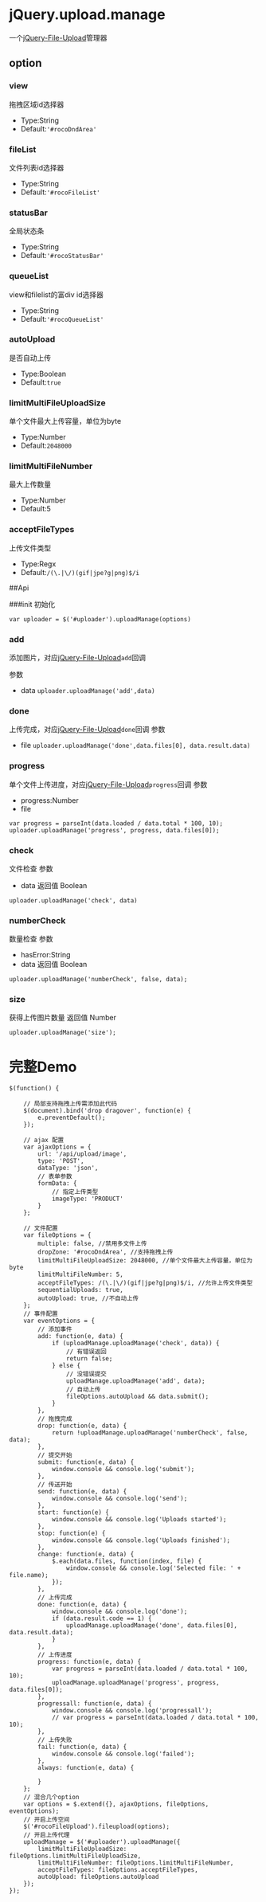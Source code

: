 # jQuery.upload.manage
一个[jQuery-File-Upload](https://github.com/blueimp/jQuery-File-Upload "jQuery-File-Upload")管理器


## option


### view
拖拽区域id选择器

* Type:String
* Default:`'#rocoDndArea'`

### fileList
文件列表id选择器

* Type:String
* Default:`'#rocoFileList'`

### statusBar
全局状态条

* Type:String
* Default:`'#rocoStatusBar'`

### queueList
view和filelist的富div id选择器

* Type:String
* Default:`'#rocoQueueList'`

### autoUpload
是否自动上传

* Type:Boolean
* Default:`true`

### limitMultiFileUploadSize
单个文件最大上传容量，单位为byte

* Type:Number
* Default:`2048000`

### limitMultiFileNumber
最大上传数量

* Type:Number
* Default:5

### acceptFileTypes
上传文件类型

* Type:Regx
* Default:`/(\.|\/)(gif|jpe?g|png)$/i`

##Api

###init
初始化

`var uploader = $('#uploader').uploadManage(options)`


### add
添加图片，对应[jQuery-File-Upload](https://github.com/blueimp/jQuery-File-Upload "jQuery-File-Upload")`add`回调

参数 

* data
`uploader.uploadManage('add',data)`

### done
上传完成，对应[jQuery-File-Upload](https://github.com/blueimp/jQuery-File-Upload "jQuery-File-Upload")`done`回调
参数

* file
`uploader.uploadManage('done',data.files[0], data.result.data)`

### progress
单个文件上传进度，对应[jQuery-File-Upload](https://github.com/blueimp/jQuery-File-Upload "jQuery-File-Upload")`progress`回调
参数

* progress:Number
* file

`var progress = parseInt(data.loaded / data.total * 100, 10);`
`uploader.uploadManage('progress', progress, data.files[0]);`

### check
文件检查
参数

* data
返回值 Boolean

`uploader.uploadManage('check', data)`

### numberCheck

数量检查
参数

* hasError:String
* data
返回值 Boolean

`uploader.uploadManage('numberCheck', false, data);`

### size
获得上传图片数量
返回值 Number

`uploader.uploadManage('size');`


# 完整Demo

```
$(function() {

    // 局部支持拖拽上传需添加此代码
    $(document).bind('drop dragover', function(e) {
        e.preventDefault();
    });

    // ajax 配置
    var ajaxOptions = {
        url: '/api/upload/image',
        type: 'POST',
        dataType: 'json',
        // 表单参数
        formData: {
            // 指定上传类型
            imageType: 'PRODUCT'
        }
    };

    // 文件配置
    var fileOptions = {
        multiple: false, //禁用多文件上传
        dropZone: '#rocoDndArea', //支持拖拽上传
        limitMultiFileUploadSize: 2048000, //单个文件最大上传容量，单位为byte
        limitMultiFileNumber: 5,
        acceptFileTypes: /(\.|\/)(gif|jpe?g|png)$/i, //允许上传文件类型
        sequentialUploads: true,
        autoUpload: true, //不自动上传
    };
    // 事件配置
    var eventOptions = {
        // 添加事件
        add: function(e, data) {
            if (uploadManage.uploadManage('check', data)) {
                // 有错误返回
                return false;
            } else {
                // 没错误提交
                uploadManage.uploadManage('add', data);
                // 自动上传
                fileOptions.autoUpload && data.submit();
            }
        },
        // 拖拽完成
        drop: function(e, data) {
            return !uploadManage.uploadManage('numberCheck', false, data);
        },
        // 提交开始
        submit: function(e, data) {
            window.console && console.log('submit');
        },
        // 传送开始
        send: function(e, data) {
            window.console && console.log('send');
        },
        start: function(e) {
            window.console && console.log('Uploads started');
        },
        stop: function(e) {
            window.console && console.log('Uploads finished');
        },
        change: function(e, data) {
            $.each(data.files, function(index, file) {
                window.console && console.log('Selected file: ' + file.name);
            });
        },
        // 上传完成
        done: function(e, data) {
            window.console && console.log('done');
            if (data.result.code == 1) {
                uploadManage.uploadManage('done', data.files[0], data.result.data);
            }
        },
        // 上传进度
        progress: function(e, data) {
            var progress = parseInt(data.loaded / data.total * 100, 10);
            uploadManage.uploadManage('progress', progress, data.files[0]);
        },
        progressall: function(e, data) {
            window.console && console.log('progressall');
            // var progress = parseInt(data.loaded / data.total * 100, 10);
        },
        // 上传失败
        fail: function(e, data) {
            window.console && console.log('failed');
        },
        always: function(e, data) {

        }
    };
    // 混合几个option
    var options = $.extend({}, ajaxOptions, fileOptions, eventOptions);
    // 开启上传空间
    $('#rocoFileUpload').fileupload(options);
    // 开启上传代理
    uploadManage = $('#uploader').uploadManage({
        limitMultiFileUploadSize: fileOptions.limitMultiFileUploadSize,
        limitMultiFileNumber: fileOptions.limitMultiFileNumber,
        acceptFileTypes: fileOptions.acceptFileTypes,
        autoUpload: fileOptions.autoUpload
    });
});
```



